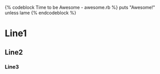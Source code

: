 {% codeblock Time to be Awesome - awesome.rb %}
puts "Awesome!" unless lame
{% endcodeblock %}
# Line1
## Line2
### Line3
